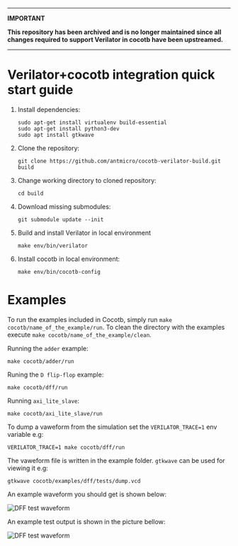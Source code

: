 ***

**IMPORTANT**

**This repository has been archived and is no longer maintained since all changes required to support Verilator in cocotb have been upstreamed.**

***

# Verilator+cocotb integration quick start guide

1. Install dependencies:

   ```
   sudo apt-get install virtualenv build-essential
   sudo apt-get install python3-dev
   sudo apt install gtkwave

   ```
 

2. Clone the repository:

   ```
   git clone https://github.com/antmicro/cocotb-verilator-build.git build
   ```

3. Change working directory to cloned repository:

   ```
   cd build
   ```

4. Download missing submodules:

   ```
   git submodule update --init
   ```

5. Build and install Verilator in local environment

   ```
   make env/bin/verilator
   ```

6. Install cocotb in local environment:

   ```
   make env/bin/cocotb-config
   ```

# Examples

To run the examples included in Cocotb, simply run `make cocotb/name_of_the_example/run`.
To clean the directory with the examples execute `make cocotb/name_of_the_example/clean`.

Running the `adder` example:

    make cocotb/adder/run

Runing the `D flip-flop` example:

    make cocotb/dff/run

Running `axi_lite_slave`:

    make cocotb/axi_lite_slave/run

To dump a vaweform from the simulation set the `VERILATOR_TRACE=1` env variable e.g:

    VERILATOR_TRACE=1 make cocotb/dff/run

The vaweform file is written in the example folder. `gtkwave` can be used for viewing it e.g:

    gtkwave cocotb/examples/dff/tests/dump.vcd

An example waveform you should get is shown below:

![DFF test waveform](img/dff-vcd.png)

An example test output is shown in the picture bellow:

![DFF test waveform](img/dff-test.png)
